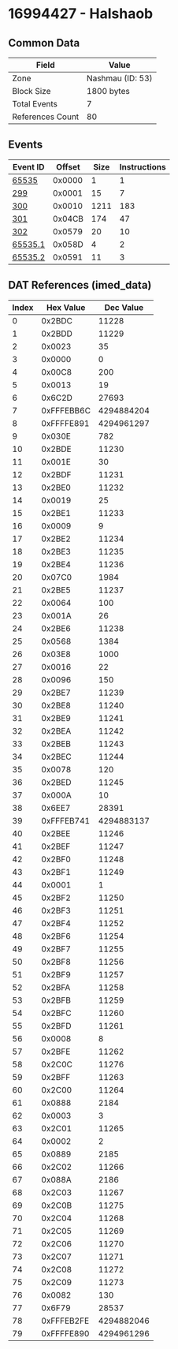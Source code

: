 # 16994427 - Halshaob

## Common Data

| Field            | Value            |
|------------------|------------------|
| Zone             | Nashmau (ID: 53) |
| Block Size       | 1800 bytes       |
| Total Events     | 7                |
| References Count | 80               |

## Events

| Event ID                | Offset   |   Size |   Instructions |
|-------------------------|----------|--------|----------------|
| [65535](./65535.md)     | 0x0000   |      1 |              1 |
| [299](./299.md)         | 0x0001   |     15 |              7 |
| [300](./300.md)         | 0x0010   |   1211 |            183 |
| [301](./301.md)         | 0x04CB   |    174 |             47 |
| [302](./302.md)         | 0x0579   |     20 |             10 |
| [65535.1](./65535.1.md) | 0x058D   |      4 |              2 |
| [65535.2](./65535.2.md) | 0x0591   |     11 |              3 |

## DAT References (imed_data)

|   Index | Hex Value   |   Dec Value |
|---------|-------------|-------------|
|       0 | 0x2BDC      |       11228 |
|       1 | 0x2BDD      |       11229 |
|       2 | 0x0023      |          35 |
|       3 | 0x0000      |           0 |
|       4 | 0x00C8      |         200 |
|       5 | 0x0013      |          19 |
|       6 | 0x6C2D      |       27693 |
|       7 | 0xFFFEBB6C  |  4294884204 |
|       8 | 0xFFFFE891  |  4294961297 |
|       9 | 0x030E      |         782 |
|      10 | 0x2BDE      |       11230 |
|      11 | 0x001E      |          30 |
|      12 | 0x2BDF      |       11231 |
|      13 | 0x2BE0      |       11232 |
|      14 | 0x0019      |          25 |
|      15 | 0x2BE1      |       11233 |
|      16 | 0x0009      |           9 |
|      17 | 0x2BE2      |       11234 |
|      18 | 0x2BE3      |       11235 |
|      19 | 0x2BE4      |       11236 |
|      20 | 0x07C0      |        1984 |
|      21 | 0x2BE5      |       11237 |
|      22 | 0x0064      |         100 |
|      23 | 0x001A      |          26 |
|      24 | 0x2BE6      |       11238 |
|      25 | 0x0568      |        1384 |
|      26 | 0x03E8      |        1000 |
|      27 | 0x0016      |          22 |
|      28 | 0x0096      |         150 |
|      29 | 0x2BE7      |       11239 |
|      30 | 0x2BE8      |       11240 |
|      31 | 0x2BE9      |       11241 |
|      32 | 0x2BEA      |       11242 |
|      33 | 0x2BEB      |       11243 |
|      34 | 0x2BEC      |       11244 |
|      35 | 0x0078      |         120 |
|      36 | 0x2BED      |       11245 |
|      37 | 0x000A      |          10 |
|      38 | 0x6EE7      |       28391 |
|      39 | 0xFFFEB741  |  4294883137 |
|      40 | 0x2BEE      |       11246 |
|      41 | 0x2BEF      |       11247 |
|      42 | 0x2BF0      |       11248 |
|      43 | 0x2BF1      |       11249 |
|      44 | 0x0001      |           1 |
|      45 | 0x2BF2      |       11250 |
|      46 | 0x2BF3      |       11251 |
|      47 | 0x2BF4      |       11252 |
|      48 | 0x2BF6      |       11254 |
|      49 | 0x2BF7      |       11255 |
|      50 | 0x2BF8      |       11256 |
|      51 | 0x2BF9      |       11257 |
|      52 | 0x2BFA      |       11258 |
|      53 | 0x2BFB      |       11259 |
|      54 | 0x2BFC      |       11260 |
|      55 | 0x2BFD      |       11261 |
|      56 | 0x0008      |           8 |
|      57 | 0x2BFE      |       11262 |
|      58 | 0x2C0C      |       11276 |
|      59 | 0x2BFF      |       11263 |
|      60 | 0x2C00      |       11264 |
|      61 | 0x0888      |        2184 |
|      62 | 0x0003      |           3 |
|      63 | 0x2C01      |       11265 |
|      64 | 0x0002      |           2 |
|      65 | 0x0889      |        2185 |
|      66 | 0x2C02      |       11266 |
|      67 | 0x088A      |        2186 |
|      68 | 0x2C03      |       11267 |
|      69 | 0x2C0B      |       11275 |
|      70 | 0x2C04      |       11268 |
|      71 | 0x2C05      |       11269 |
|      72 | 0x2C06      |       11270 |
|      73 | 0x2C07      |       11271 |
|      74 | 0x2C08      |       11272 |
|      75 | 0x2C09      |       11273 |
|      76 | 0x0082      |         130 |
|      77 | 0x6F79      |       28537 |
|      78 | 0xFFFEB2FE  |  4294882046 |
|      79 | 0xFFFFE890  |  4294961296 |
